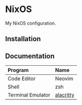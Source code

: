 # NixOS

My NixOS configuration.

## Installation

## Documentation

| Program                              | Name                                                                                                                           |
| :---                                 | :---                                                                                                                           |
| Code Editor                          | Neovim|
| Shell                                | zsh|
| Terminal Emulator                    | [alacritty](#alacritty) |



